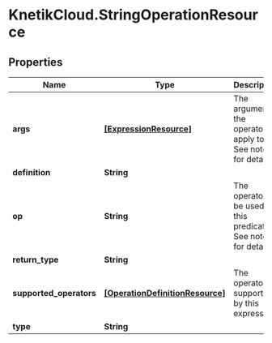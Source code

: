 # KnetikCloud.StringOperationResource

## Properties
Name | Type | Description | Notes
------------ | ------------- | ------------- | -------------
**args** | [**[ExpressionResource]**](ExpressionResource.md) | The arguments the operator apply to. See notes for details. | 
**definition** | **String** |  | [optional] 
**op** | **String** | The operator to be used in this predicate. See notes for details. | 
**return_type** | **String** |  | [optional] 
**supported_operators** | [**[OperationDefinitionResource]**](OperationDefinitionResource.md) | The operators supported by this expression | [optional] 
**type** | **String** |  | [optional] 


